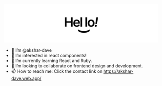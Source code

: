 ![hello!](hello.jpeg "Hello!")

- 👋 I’m @akshar-dave
- 👀 I’m interested in react components!
- 🌱 I’m currently learning React and Ruby.
- 💞️ I’m looking to collaborate on frontend design and development.
- 📫 How to reach me: Click the contact link on https://akshar-dave.web.app/

<!---
akshar-dave/akshar-dave is a ✨ special ✨ repository because its `README.md` (this file) appears on your GitHub profile.
You can click the Preview link to take a look at your changes.
--->
